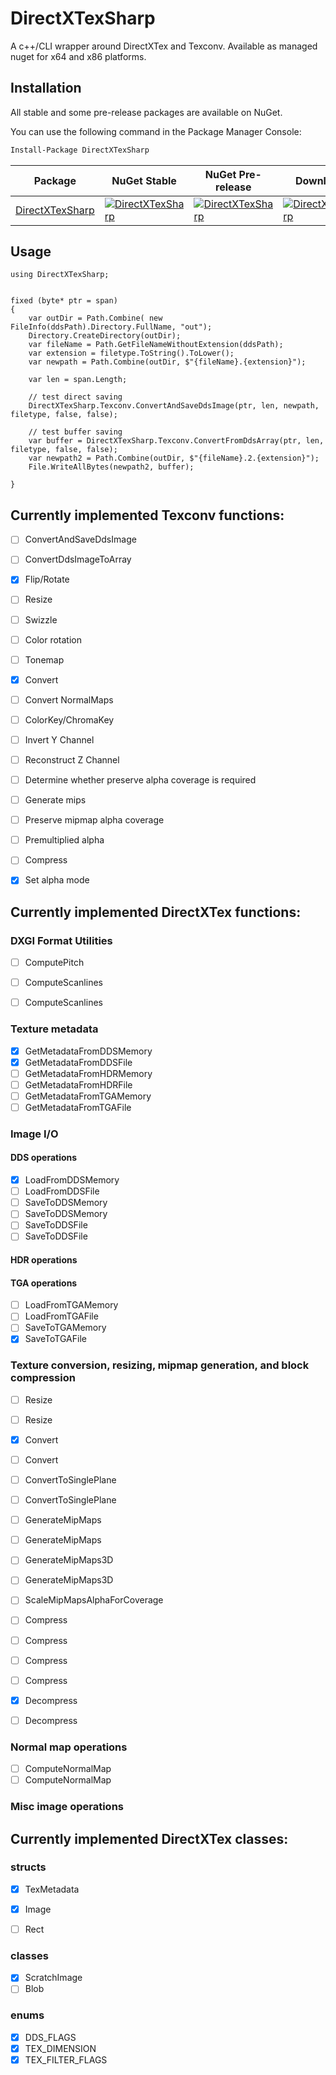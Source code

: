 # DirectXTexSharp
 A c++/CLI wrapper around DirectXTex and Texconv. Available as managed nuget for x64 and x86 platforms.

## Installation

All stable and some pre-release packages are available on NuGet.

You can use the following command in the Package Manager Console:
```ps
Install-Package DirectXTexSharp
```

| Package | NuGet Stable | NuGet Pre-release | Downloads |
| ------- | ------------ | ----------------- | --------- |
| [DirectXTexSharp](https://www.nuget.org/packages/DirectXTexSharp/) | [![DirectXTexSharp](https://img.shields.io/nuget/v/DirectXTexSharp.svg)](https://www.nuget.org/packages/DirectXTexSharp/) | [![DirectXTexSharp](https://img.shields.io/nuget/vpre/DirectXTexSharp.svg)](https://www.nuget.org/packages/DirectXTexSharp/) | [![DirectXTexSharp](https://img.shields.io/nuget/dt/DirectXTexSharp)](https://www.nuget.org/packages/DirectXTexSharp/) |

## Usage
```
using DirectXTexSharp;


fixed (byte* ptr = span)
{
    var outDir = Path.Combine( new FileInfo(ddsPath).Directory.FullName, "out");
    Directory.CreateDirectory(outDir);
    var fileName = Path.GetFileNameWithoutExtension(ddsPath);
    var extension = filetype.ToString().ToLower();
    var newpath = Path.Combine(outDir, $"{fileName}.{extension}");

    var len = span.Length;

    // test direct saving
    DirectXTexSharp.Texconv.ConvertAndSaveDdsImage(ptr, len, newpath, filetype, false, false);

    // test buffer saving
    var buffer = DirectXTexSharp.Texconv.ConvertFromDdsArray(ptr, len, filetype, false, false);
    var newpath2 = Path.Combine(outDir, $"{fileName}.2.{extension}");
    File.WriteAllBytes(newpath2, buffer);

}
```
## Currently implemented Texconv functions:
- [ ] ConvertAndSaveDdsImage
- [ ] ConvertDdsImageToArray

- [x] Flip/Rotate
- [ ] Resize
- [ ] Swizzle
- [ ] Color rotation
- [ ] Tonemap
- [x] Convert
- [ ] Convert NormalMaps
- [ ] ColorKey/ChromaKey
- [ ] Invert Y Channel
- [ ] Reconstruct Z Channel
- [ ] Determine whether preserve alpha coverage is required
- [ ] Generate mips
- [ ] Preserve mipmap alpha coverage
- [ ] Premultiplied alpha
- [ ] Compress
- [x] Set alpha mode


## Currently implemented DirectXTex functions:
### DXGI Format Utilities
- [ ] ComputePitch
- [ ] ComputeScanlines
- [ ] ComputeScanlines


### Texture metadata
- [x] GetMetadataFromDDSMemory
- [x] GetMetadataFromDDSFile
- [ ] GetMetadataFromHDRMemory
- [ ] GetMetadataFromHDRFile
- [ ] GetMetadataFromTGAMemory
- [ ] GetMetadataFromTGAFile

### Image I/O
#### DDS operations
- [x] LoadFromDDSMemory
- [ ] LoadFromDDSFile
- [ ] SaveToDDSMemory
- [ ] SaveToDDSMemory
- [ ] SaveToDDSFile
- [ ] SaveToDDSFile

#### HDR operations

#### TGA operations
- [ ] LoadFromTGAMemory
- [ ] LoadFromTGAFile
- [ ] SaveToTGAMemory
- [x] SaveToTGAFile

### Texture conversion, resizing, mipmap generation, and block compression
- [ ] Resize
- [ ] Resize
- [x] Convert
- [ ] Convert
- [ ] ConvertToSinglePlane
- [ ] ConvertToSinglePlane
- [ ] GenerateMipMaps
- [ ] GenerateMipMaps
- [ ] GenerateMipMaps3D
- [ ] GenerateMipMaps3D
- [ ] ScaleMipMapsAlphaForCoverage

- [ ] Compress
- [ ] Compress
- [ ] Compress
- [ ] Compress
- [x] Decompress
- [ ] Decompress

### Normal map operations
- [ ] ComputeNormalMap
- [ ] ComputeNormalMap

### Misc image operations


## Currently implemented DirectXTex classes:
### structs
- [x] TexMetadata
- [x] Image
- [ ] Rect


### classes
- [x] ScratchImage
- [ ] Blob

### enums
- [x] DDS_FLAGS
- [x] TEX_DIMENSION
- [x] TEX_FILTER_FLAGS
